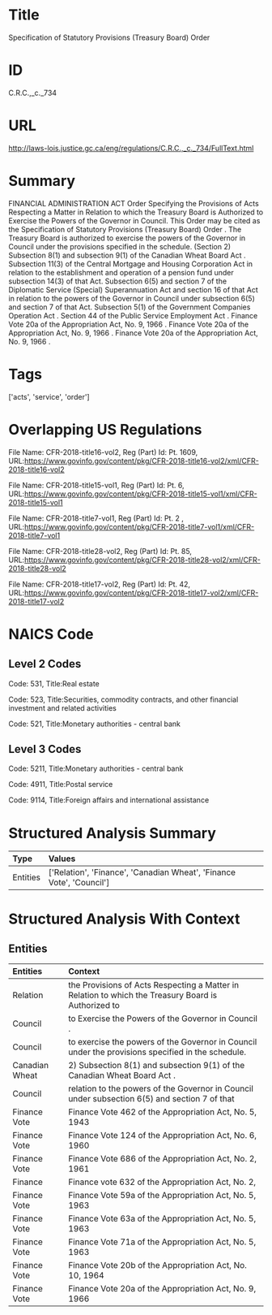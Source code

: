 # Title
Specification of Statutory Provisions (Treasury Board) Order


# ID
C.R.C.,_c._734

# URL
http://laws-lois.justice.gc.ca/eng/regulations/C.R.C.,_c._734/FullText.html


# Summary
FINANCIAL ADMINISTRATION ACT Order Specifying the Provisions of Acts Respecting a Matter in Relation to which the Treasury Board is Authorized to Exercise the Powers of the Governor in Council.
This Order may be cited as the  Specification of Statutory Provisions (Treasury Board) Order .
The Treasury Board is authorized to exercise the powers of the Governor in Council under the provisions specified in the schedule.
(Section 2) Subsection 8(1) and subsection 9(1) of the  Canadian Wheat Board Act .
Subsection 11(3) of the  Central Mortgage and Housing Corporation Act  in relation to the establishment and operation of a pension fund under subsection 14(3) of that Act. Subsection 6(5) and section 7 of the  Diplomatic Service (Special) Superannuation Act  and section 16 of that Act in relation to the powers of the Governor in Council under subsection 6(5) and section 7 of that Act. Subsection 5(1) of the  Government Companies Operation Act .
Section 44 of the  Public Service Employment Act .
Finance Vote 20a of the  Appropriation Act, No. 9, 1966 .
Finance Vote 20a of the  Appropriation Act, No. 9, 1966 .
Finance Vote 20a of the  Appropriation Act, No. 9, 1966 .


# Tags
['acts', 'service', 'order']


# Overlapping US Regulations
File Name: CFR-2018-title16-vol2, Reg (Part) Id: Pt. 1609, URL:https://www.govinfo.gov/content/pkg/CFR-2018-title16-vol2/xml/CFR-2018-title16-vol2

File Name: CFR-2018-title15-vol1, Reg (Part) Id: Pt. 6, URL:https://www.govinfo.gov/content/pkg/CFR-2018-title15-vol1/xml/CFR-2018-title15-vol1

File Name: CFR-2018-title7-vol1, Reg (Part) Id: Pt. 2 , URL:https://www.govinfo.gov/content/pkg/CFR-2018-title7-vol1/xml/CFR-2018-title7-vol1

File Name: CFR-2018-title28-vol2, Reg (Part) Id: Pt. 85, URL:https://www.govinfo.gov/content/pkg/CFR-2018-title28-vol2/xml/CFR-2018-title28-vol2

File Name: CFR-2018-title17-vol2, Reg (Part) Id: Pt. 42, URL:https://www.govinfo.gov/content/pkg/CFR-2018-title17-vol2/xml/CFR-2018-title17-vol2




# NAICS Code
## Level 2 Codes
Code: 531, Title:Real estate

Code: 523, Title:Securities, commodity contracts, and other financial investment and related activities

Code: 521, Title:Monetary authorities - central bank




## Level 3 Codes
Code: 5211, Title:Monetary authorities - central bank

Code: 4911, Title:Postal service

Code: 9114, Title:Foreign affairs and international assistance







# Structured Analysis Summary
| Type     | Values                                                               |
|:---------|:---------------------------------------------------------------------|
| Entities | ['Relation', 'Finance', 'Canadian Wheat', 'Finance Vote', 'Council'] |


# Structured Analysis With Context
 


## Entities
| Entities       | Context                                                                                             |
|:---------------|:----------------------------------------------------------------------------------------------------|
| Relation       | the Provisions of Acts Respecting a Matter in Relation to which the Treasury Board is Authorized to |
| Council        | to Exercise the Powers of the Governor in Council .                                                 |
| Council        | to exercise the powers of the Governor in Council  under the provisions specified in the schedule.  |
| Canadian Wheat | 2) Subsection 8(1) and subsection 9(1) of the Canadian Wheat  Board Act .                           |
| Council        | relation to the powers of the Governor in Council under subsection 6(5) and section 7 of that       |
| Finance Vote   | Finance Vote 462 of the Appropriation Act, No. 5, 1943                                              |
| Finance Vote   | Finance Vote 124 of the Appropriation Act, No. 6, 1960                                              |
| Finance Vote   | Finance Vote 686 of the Appropriation Act, No. 2, 1961                                              |
| Finance        | Finance vote 632 of the Appropriation Act, No. 2,                                                   |
| Finance Vote   | Finance Vote 59a of the Appropriation Act, No. 5, 1963                                              |
| Finance Vote   | Finance Vote 63a of the Appropriation Act, No. 5, 1963                                              |
| Finance Vote   | Finance Vote 71a of the Appropriation Act, No. 5, 1963                                              |
| Finance Vote   | Finance Vote 20b of the Appropriation Act, No. 10, 1964                                             |
| Finance Vote   | Finance Vote 20a of the Appropriation Act, No. 9, 1966                                              |


